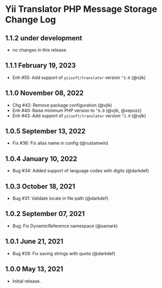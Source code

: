 # Yii Translator PHP Message Storage Change Log

## 1.1.2 under development

- no changes in this release.

## 1.1.1 February 19, 2023

- Enh #55: Add support of `yiisoft/translator` version `^3.0` (@vjik)

## 1.1.0 November 08, 2022

- Chg #42: Remove package configuration (@vjik)
- Enh #40: Raise minimum PHP version to `^8.0` (@vjik, @xepozz)
- Enh #43: Add support of `yiisoft/translator` version `^2.0` (@vjik)

## 1.0.5 September 13, 2022

- Fix #36: Fix alias name in config (@rustamwin)

## 1.0.4 January 10, 2022

- Bug #34: Added support of language codes with digits (@darkdef)

## 1.0.3 October 18, 2021

- Bug #31: Validate locale in file path (@darkdef)

## 1.0.2 September 07, 2021

- Bug: Fix DynamicReference namespace (@samark)

## 1.0.1 June 21, 2021

- Bug #28: Fix saving strings with quote (@darkdef)

## 1.0.0 May 13, 2021

- Initial release.
